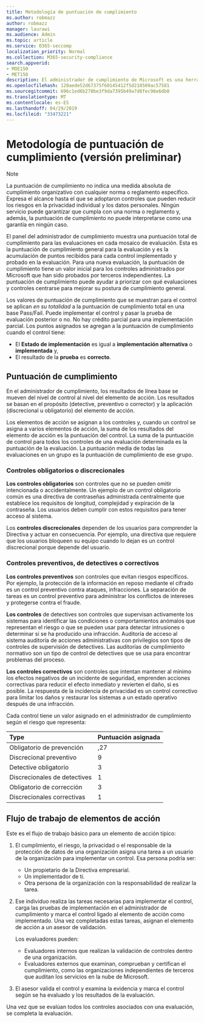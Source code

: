 ```yaml
---
title: Metodología de puntuación de cumplimiento
ms.author: robmazz
author: robmazz
manager: laurawi
ms.audience: Admin
ms.topic: article
ms.service: O365-seccomp
localization_priority: Normal
ms.collection: M365-security-compliance
search.appverid:
- MOE150
- MET150
description: El administrador de cumplimiento de Microsoft es una herramienta gratuita de evaluación de riesgos basada en flujos de trabajo en el portal de confianza de servicios de Microsoft. El administrador de cumplimiento le permite realizar un seguimiento, asignar y comprobar actividades de cumplimiento normativo relacionadas con los servicios en la nube de Microsoft.
ms.openlocfilehash: 120aede52d67375f60145412f5d210509ac57581
ms.sourcegitcommit: 696c1ed6b270be3f9da7395b49a7d8fec98e6db0
ms.translationtype: MT
ms.contentlocale: es-ES
ms.lasthandoff: 04/29/2019
ms.locfileid: "33473221"
---
```

# <a name="compliance-score-methodology-preview"></a>Metodología de puntuación de cumplimiento (versión preliminar)

> [!NOTE]
> La puntuación de cumplimiento no indica una medida absoluta de cumplimiento organizativo con cualquier norma o reglamento específico. Expresa el alcance hasta el que se adoptaron controles que pueden reducir los riesgos en la privacidad individual y los datos personales. Ningún servicio puede garantizar que cumpla con una norma o reglamento y, además, la puntuación de cumplimiento no puede interpretarse como una garantía en ningún caso.

El panel del administrador de cumplimiento muestra una puntuación total de cumplimiento para las evaluaciones en cada mosaico de evaluación. Esta es la puntuación de cumplimiento general para la evaluación y es la acumulación de puntos recibidos para cada control implementado y probado en la evaluación. Para una nueva evaluación, la puntuación de cumplimiento tiene un valor inicial para los controles administrados por Microsoft que han sido probados por terceros independientes. La puntuación de cumplimiento puede ayudar a priorizar con qué evaluaciones y controles centrarse para mejorar su postura de cumplimiento general.

Los valores de puntuación de cumplimiento que se muestran para el control se aplican *en su totalidad* a la puntuación de cumplimiento total en una base Pass/Fail. Puede implementar el control y pasar la prueba de evaluación posterior o no. No hay crédito parcial para una implementación parcial. Los puntos asignados se agregan a la puntuación de cumplimiento cuando el control tiene:

- El **Estado de implementación** es igual a **implementación alternativa** o **implementada** y,
- El resultado de la **prueba** es **correcto**.

## <a name="compliance-score"></a>Puntuación de cumplimiento
  
En el administrador de cumplimiento, los resultados de línea base se mueven del nivel de control al nivel del elemento de acción. Los resultados se basan en el propósito (detective, preventivo o corrector) y la aplicación (discrecional u obligatorio) del elemento de acción.

Los elementos de acción se asignan a los controles y, cuando un control se asigna a varios elementos de acción, la suma de los resultados del elemento de acción es la puntuación del control. La suma de la puntuación de control para todos los controles de una evaluación determinada es la puntuación de la evaluación. La puntuación media de todas las evaluaciones en un grupo es la puntuación de cumplimiento de ese grupo.
  
### <a name="mandatory-or-discretionary-controls"></a>Controles obligatorios o discrecionales
  
 **Los controles obligatorios** son controles que no se pueden omitir intencionada o accidentalmente. Un ejemplo de un control obligatorio común es una directiva de contraseñas administrada centralmente que establece los requisitos de longitud, complejidad y expiración de la contraseña. Los usuarios deben cumplir con estos requisitos para tener acceso al sistema.
  
 Los **controles discrecionales** dependen de los usuarios para comprender la Directiva y actuar en consecuencia. Por ejemplo, una directiva que requiere que los usuarios bloqueen su equipo cuando lo dejan es un control discrecional porque depende del usuario.
  
### <a name="preventative-detective-or-corrective-controls"></a>Controles preventivos, de detectives o correctivos
  
 **Los controles preventivos** son controles que evitan riesgos específicos. Por ejemplo, la protección de la información en reposo mediante el cifrado es un control preventivo contra ataques, infracciones. La separación de tareas es un control preventivo para administrar los conflictos de intereses y protegerse contra el fraude.
  
 **Los controles** de detectives son controles que supervisan activamente los sistemas para identificar las condiciones o comportamientos anómalos que representan el riesgo o que se pueden usar para detectar intrusiones o determinar si se ha producido una infracción. Auditoría de acceso al sistema auditoría de acciones administrativas con privilegios son tipos de controles de supervisión de detectives. Las auditorías de cumplimiento normativo son un tipo de control de detectives que se usa para encontrar problemas del proceso.
  
**Los controles correctivos** son controles que intentan mantener al mínimo los efectos negativos de un incidente de seguridad, emprenden acciones correctivas para reducir el efecto inmediato y revierten el daño, si es posible. La respuesta de la incidencia de privacidad es un control correctivo para limitar los daños y restaurar los sistemas a un estado operativo después de una infracción.
  
Cada control tiene un valor asignado en el administrador de cumplimiento según el riesgo que representa:

|**Type**|**Puntuación asignada**|
|:-----|:-----|
| Obligatorio de prevención | ,27 |
| Discrecional preventivo | 9  |
| Detective obligatorio | 3 |
| Discrecionales de detectives | 1 |
| Obligatorio de corrección | 3 |
| Discrecionales correctivas | 1 |
  
## <a name="action-item-workflow"></a>Flujo de trabajo de elementos de acción

Este es el flujo de trabajo básico para un elemento de acción típico:
  
1. El cumplimiento, el riesgo, la privacidad o el responsable de la protección de datos de una organización asigna una tarea a un usuario de la organización para implementar un control. Esa persona podría ser:

    - Un propietario de la Directiva empresarial.
    - Un implementador de ti.
    - Otra persona de la organización con la responsabilidad de realizar la tarea.

2. Ese individuo realiza las tareas necesarias para implementar el control, carga las pruebas de implementación en el administrador de cumplimiento y marca el control ligado al elemento de acción como implementado. Una vez completadas estas tareas, asignan el elemento de acción a un asesor de validación.

    Los evaluadores pueden:

    - Evaluadores internos que realizan la validación de controles dentro de una organización.
    - Evaluadores externos que examinan, comprueban y certifican el cumplimiento, como las organizaciones independientes de terceros que auditan los servicios en la nube de Microsoft.

3. El asesor valida el control y examina la evidencia y marca el control según se ha evaluado y los resultados de la evaluación.

Una vez que se evalúan todos los controles asociados con una evaluación, se completa la evaluación.